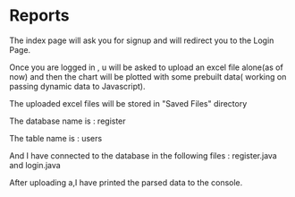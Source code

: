 # Reports
The index page will ask you for signup and will redirect you to the Login Page.          

Once you are logged in , u will be asked to upload an excel file alone(as of now) and then the chart will be plotted with some prebuilt data( working on passing dynamic data to Javascript).

The uploaded excel files will be stored in "Saved Files" directory

The database name is : register

The table name is : users

And I have connected to the database in the following files : register.java and login.java

After uploading a,I have printed the parsed data to the console.
